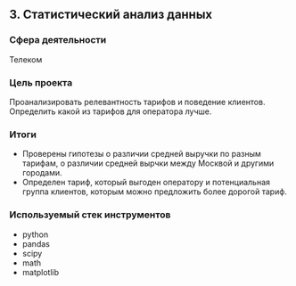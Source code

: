 ## 3. Статистический анализ данных

### Сфера деятельности 

Телеком

### Цель проекта

Проанализировать релевантность тарифов и поведение клиентов. Определить какой из тарифов для оператора лучше.

### Итоги

- Проверены гипотезы о различии средней выручки по разным тарифам, о различии средней вырчки между Москвой и другими городами.
- Определен тариф, который выгоден оператору и потенциальная группа клиентов, которым можно предложить более дорогой тариф.


### Используемый стек инструментов

- python
- pandas
- scipy
- math
- matplotlib
